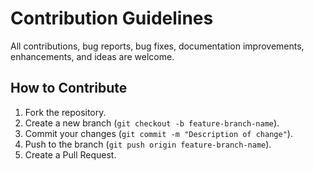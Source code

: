 # Contribution Guidelines

All contributions, bug reports, bug fixes, documentation improvements, enhancements, and ideas are welcome.

## How to Contribute
1. Fork the repository.
2. Create a new branch (`git checkout -b feature-branch-name`).
3. Commit your changes (`git commit -m "Description of change"`).
4. Push to the branch (`git push origin feature-branch-name`).
5. Create a Pull Request.
